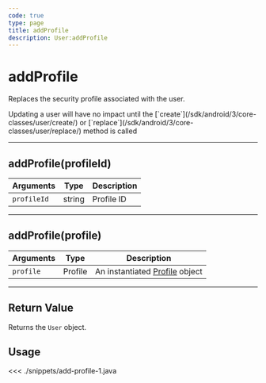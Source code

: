 ```yaml
---
code: true
type: page
title: addProfile
description: User:addProfile
---
```


# addProfile

Replaces the security profile associated with the user.

<div class="alert alert-info">
Updating a user will have no impact until the [`create`](/sdk/android/3/core-classes/user/create/) or [`replace`](/sdk/android/3/core-classes/user/replace/) method is called
</div>

---

## addProfile(profileId)

| Arguments   | Type   | Description |
| ----------- | ------ | ----------- |
| `profileId` | string | Profile ID  |

---

## addProfile(profile)

| Arguments | Type    | Description                                                           |
| --------- | ------- | --------------------------------------------------------------------- |
| `profile` | Profile | An instantiated [Profile](/sdk/android/3/core-classes/profile/) object |

---

## Return Value

Returns the `User` object.

## Usage

<<< ./snippets/add-profile-1.java
